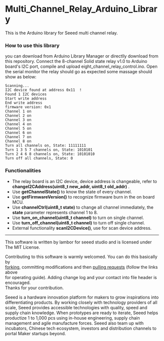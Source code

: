 # Multi_Channel_Relay_Arduino_Library
This is the Arduino library for Seeed multi channel relay. 

<!-- <img src= width=400> -->

<!-- [Grove - OLED Display 0.96"](https://www.seeedstudio.com/s/Grove-OLED-Display-0.96%22-p-781.html) -->

<!-- Description for this product -->

### How to use this library
you can download from Arduino Library Manager or directlly download from this repository.
Connect the 8-channel Solid state relay v1.0 to Arduino board's I2C port, compile and upload eight_channel_relay_control.ino. Open the serial monitor the relay should go as expected some massage should show as below:

```
Scanning...
I2C device found at address 0x11  !
Found 1 I2C devices
Start write address
End write address
firmware version: 0x1
Channel 1 on
Channel 2 on
Channel 3 on
Channel 4 on
Channel 5 on
Channel 6 on
Channel 7 on
Channel 8 on
Turn all channels on, State: 11111111
Turn 1 3 5 7 channels on, State: 1010101
Turn 2 4 6 8 channels on, State: 10101010
Turn off all channels, State: 0
```

### Functionalities
- The relay board is an I2C device, device address is changeable, refer to **changeI2CAddress(uint8_t new_addr, uint8_t old_addr)** .
- Use **getChannelState()** to know the state of every channel.
- Use **getFirmwareVersion()** to recognize firmware burn in the on board MCU.
- Use **channelCtrl(uint8_t state)** to change all channel immediately, the **state** parameter represents channel 1 to 8.  
- Use **turn_on_channel(uint8_t channel)** to turn on single channel.
- Use **turn_off_channel(uint8_t channel)**	to turn off single channel.
- External functionality **scanI2CDevice()**, use for scan device address.


<!-- For more information, please refer to [Grove_OLED_Display_128X64 wiki][1] -->

----
This software is written by lambor for seeed studio and is licensed under The MIT License.<br>

Contributing to this software is warmly welcomed. You can do this basically by<br>
[forking](https://help.github.com/articles/fork-a-repo), committing modifications and then [pulling requests](https://help.github.com/articles/using-pull-requests) (follow the links above<br>
for operating guide). Adding change log and your contact into file header is encouraged.<br>
Thanks for your contribution.

Seeed is a hardware innovation platform for makers to grow inspirations into differentiating products. By working closely with technology providers of all scale, Seeed provides accessible technologies with quality, speed and supply chain knowledge. When prototypes are ready to iterate, Seeed helps productize 1 to 1,000 pcs using in-house engineering, supply chain management and agile manufacture forces. Seeed also team up with incubators, Chinese tech ecosystem, investors and distribution channels to portal Maker startups beyond.


[1]:http://wiki.seeedstudio.com/Grove-OLED_Display_0.96inch/


<!-- [![Analytics](https://ga-beacon.appspot.com/UA-46589105-3/OLED_Display_128X64)](https://github.com/igrigorik/ga-beacon) -->
